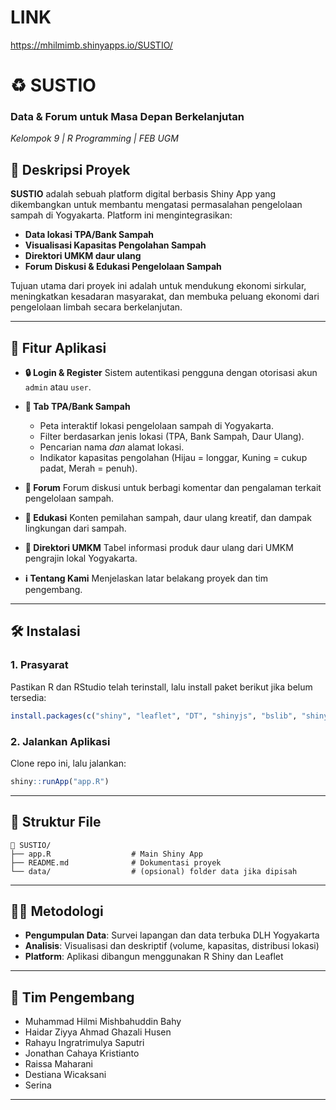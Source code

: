 # LINK
https://mhilmimb.shinyapps.io/SUSTIO/

# ♻️ SUSTIO

### Data & Forum untuk Masa Depan Berkelanjutan

*Kelompok 9 | R Programming | FEB UGM*

## 📌 Deskripsi Proyek

**SUSTIO** adalah sebuah platform digital berbasis Shiny App yang dikembangkan untuk membantu mengatasi permasalahan pengelolaan sampah di Yogyakarta. Platform ini mengintegrasikan:

* **Data lokasi TPA/Bank Sampah**
* **Visualisasi Kapasitas Pengolahan Sampah**
* **Direktori UMKM daur ulang**
* **Forum Diskusi & Edukasi Pengelolaan Sampah**

Tujuan utama dari proyek ini adalah untuk mendukung ekonomi sirkular, meningkatkan kesadaran masyarakat, dan membuka peluang ekonomi dari pengelolaan limbah secara berkelanjutan.

---

## 🎯 Fitur Aplikasi

* **🔒 Login & Register**
  Sistem autentikasi pengguna dengan otorisasi akun `admin` atau `user`.

* **📍 Tab TPA/Bank Sampah**

  * Peta interaktif lokasi pengelolaan sampah di Yogyakarta.
  * Filter berdasarkan jenis lokasi (TPA, Bank Sampah, Daur Ulang).
  * Pencarian nama *dan* alamat lokasi.
  * Indikator kapasitas pengolahan (Hijau = longgar, Kuning = cukup padat, Merah = penuh).

* **💬 Forum**
  Forum diskusi untuk berbagi komentar dan pengalaman terkait pengelolaan sampah.

* **📘 Edukasi**
  Konten pemilahan sampah, daur ulang kreatif, dan dampak lingkungan dari sampah.

* **🧵 Direktori UMKM**
  Tabel informasi produk daur ulang dari UMKM pengrajin lokal Yogyakarta.

* **ℹ️ Tentang Kami**
  Menjelaskan latar belakang proyek dan tim pengembang.

---

## 🛠️ Instalasi

### 1. Prasyarat

Pastikan R dan RStudio telah terinstall, lalu install paket berikut jika belum tersedia:

```r
install.packages(c("shiny", "leaflet", "DT", "shinyjs", "bslib", "shinycssloaders"))
```

### 2. Jalankan Aplikasi

Clone repo ini, lalu jalankan:

```r
shiny::runApp("app.R")
```

---

## 📄 Struktur File

```
📁 SUSTIO/
├── app.R                  # Main Shiny App
├── README.md              # Dokumentasi proyek
└── data/                  # (opsional) folder data jika dipisah
```

---

## 👩‍🔬 Metodologi

* **Pengumpulan Data**: Survei lapangan dan data terbuka DLH Yogyakarta
* **Analisis**: Visualisasi dan deskriptif (volume, kapasitas, distribusi lokasi)
* **Platform**: Aplikasi dibangun menggunakan R Shiny dan Leaflet

---

## 👥 Tim Pengembang

* Muhammad Hilmi Mishbahuddin Bahy
* Haidar Ziyya Ahmad Ghazali Husen
* Rahayu Ingratrimulya Saputri
* Jonathan Cahaya Kristianto
* Raissa Maharani
* Destiana Wicaksani
* Serina

---
